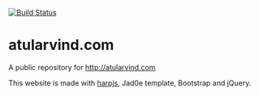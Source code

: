 [![Build Status](https://travis-ci.org/atularvind/atularvind.com.svg?branch=master)](https://travis-ci.org/atularvind/atularvind.com)

# atularvind.com
A public repository for http://atularvind.com

This website is made with <a href="harpjs.com">harpjs</a>, Jad0e template, Bootstrap and jQuery.
